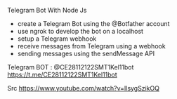 Telegram Bot With Node Js

- create a Telegram Bot using the @Botfather account
- use ngrok to develop the bot on a localhost
- setup a Telegram webhook
- receive messages from Telegram using a webhook
- sending messages using the sendMessage API

Telegram BOT : @CE28112122SMT1Kel11bot
               https://t.me/CE28112122SMT1Kel11bot


Src https://www.youtube.com/watch?v=IlsygSzikOQ
